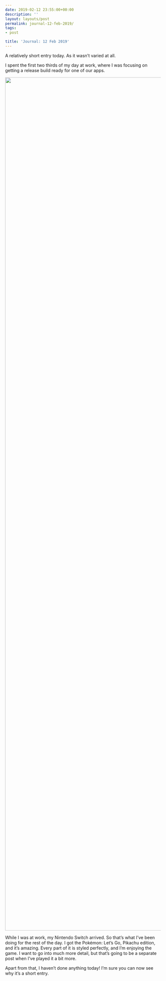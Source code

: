 ```yaml
---
date: 2019-02-12 23:55:00+00:00
description: ''
layout: layouts/post
permalink: journal-12-feb-2019/
tags:
- post

title: 'Journal: 12 Feb 2019'
---
```


<p>A relatively short entry today. As it wasn&#8217;t varied at all.</p>
<p>I spent the first two thirds of my day at work, where I was focusing on getting a release build ready for one of our apps.</p>
<p><img loading="lazy" class="alignnone size-full wp-image-6835" src="https://cdn.chrishannah.me/images/2019/02/FDF6A579-4DE9-4B28-B125-51D531A8F5C8-1.jpeg" width="3747" height="2765" srcset="https://cdn.chrishannah.me/images/2019/02/FDF6A579-4DE9-4B28-B125-51D531A8F5C8-1.jpeg 3747w, https://cdn.chrishannah.me/images/2019/02/FDF6A579-4DE9-4B28-B125-51D531A8F5C8-1-300x221.jpeg 300w, https://cdn.chrishannah.me/images/2019/02/FDF6A579-4DE9-4B28-B125-51D531A8F5C8-1-768x567.jpeg 768w" sizes="(max-width: 3747px) 100vw, 3747px" /></p>
<p>While I was at work, my Nintendo Switch arrived. So that&#8217;s what I&#8217;ve been doing for the rest of the day. I got the Pokémon: Let’s Go, Pikachu edition, and it&#8217;s amazing. Every part of it is styled perfectly, and I&#8217;m enjoying the game. I want to go into much more detail, but that&#8217;s going to be a separate post when I&#8217;ve played it a bit more.</p>
<p>Apart from that, I haven&#8217;t done anything today! I&#8217;m sure you can now see why it&#8217;s a short entry.</p>
